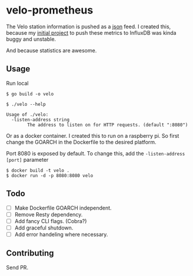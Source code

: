 # velo-prometheus

The Velo station information is pushed as a [json](https://www.velo-antwerpen.be/availability_map/getJsonObject) feed. I created this, because my [initial project](https://github.com/pminnebach/Velo) to push these metrics to InfluxDB was kinda buggy and unstable.

And because statistics are awesome.

## Usage

Run local

````
$ go build -o velo
````

````
$ ./velo --help

Usage of ./velo:
  -listen-address string
        The address to listen on for HTTP requests. (default ":8080")
````

Or as a docker container. 
I created this to run on a raspberry pi. So first change the GOARCH in the Dockerfile to the desired platform.

Port 8080 is exposed by default. To change this, add the `-listen-address [port]` parameter

````
$ docker build -t velo .
$ docker run -d -p 8080:8080 velo
````

## Todo

- [ ] Make Dockerfile GOARCH independent.
- [ ] Remove Resty dependency.
- [ ] Add fancy CLI flags. (Cobra?)
- [ ] Add graceful shutdown.
- [ ] Add error handeling where necessary.

## Contributing

Send PR.
